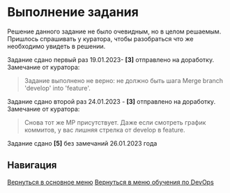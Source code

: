 Выполнение задания
===

Решение данного задание не было очевидным, но в целом решаемым. Пришлось спрашивать у куратора, чтобы разобраться что же необходимо увидеть в решении.

<p>Задание сдано первый раз 19.01.2023- <b>[3]</b> отправлено на доработку. Замечание от куратора:

> Задание выполнено не верно: не должно быть шага Merge branch 'develop' into 'feature'.

<p>Задание сдано второй раз 24.01.2023 - <b>[3]</b> отправлено на доработку. Замечание от куратора:

>  Снова тот же МР присутствует. Даже если смотреть график коммитов, у вас лишняя стрелка от develop в feature.

<p>Задание сдано <b>[5]</b> без замечаний 26.01.2023 года

Навигация
---

[Вернуться в основное меню](../../README.md)
[Вернуться в меню обучения по DevOps](../README.md)

